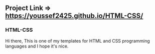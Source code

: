 ## Project Link =>  https://youssef2425.github.io/HTML-CSS/
### HTML-CSS
Hi there, This is one of my templates for HTML and CSS programming languages and I hope it's nice.


